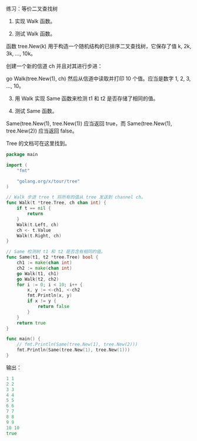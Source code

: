 
练习：等价二叉查找树

1. 实现 Walk 函数。

2. 测试 Walk 函数。

函数 tree.New(k) 用于构造一个随机结构的已排序二叉查找树，它保存了值 k, 2k, 3k, ..., 10k。

创建一个新的信道 ch 并且对其进行步进：

go Walk(tree.New(1), ch)
然后从信道中读取并打印 10 个值。应当是数字 1, 2, 3, ..., 10。

3. 用 Walk 实现 Same 函数来检测 t1 和 t2 是否存储了相同的值。

4. 测试 Same 函数。

Same(tree.New(1), tree.New(1)) 应当返回 true，而 Same(tree.New(1), tree.New(2)) 应当返回 false。

Tree 的文档可在这里找到。

```go
package main

import (
    "fmt"

    "golang.org/x/tour/tree"
)

// Walk 步进 tree t 将所有的值从 tree 发送到 channel ch。
func Walk(t *tree.Tree, ch chan int) {
    if t == nil {
        return
    }
    Walk(t.Left, ch)
    ch <- t.Value
    Walk(t.Right, ch)
}

// Same 检测树 t1 和 t2 是否含有相同的值。
func Same(t1, t2 *tree.Tree) bool {
    ch1 := make(chan int)
    ch2 := make(chan int)
    go Walk(t1, ch1)
    go Walk(t2, ch2)
    for i := 0; i < 10; i++ {
        x, y := <-ch1, <-ch2
        fmt.Println(x, y)
        if x != y {
            return false
        }
    }
    return true
}

func main() {
    // fmt.Println(Same(tree.New(1), tree.New(2)))
    fmt.Println(Same(tree.New(1), tree.New(1)))
}
```
 输出： 

 ```go
 1 1
2 2
3 3
4 4
5 5
6 6
7 7
8 8
9 9
10 10
true
```
